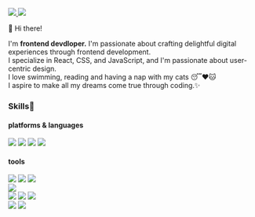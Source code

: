 <p>  
<a href="https://velog.io/@seeyong_0" target="_blank">
  <img src="https://img.shields.io/badge/Velog-20C997?style=flat-square&logo=Velog&logoColor=white"/>
</a>
<img src="https://img.shields.io/badge/seyoungchung9050@gmail.com-EA4335?style=flat-square&logo=Gmail&logoColor=white"/>
</p>

<p>
  👋 Hi there!
</p>
<p>
  I'm <b>frontend devdloper.</b> I'm passionate about crafting delightful digital experiences through frontend development.<br/>
  I specialize in React, CSS, and JavaScript, and I'm passionate about user-centric design.<br/> 
  I love swimming, reading and having a nap with my cats 😴❤️🐱 <br/> 
  I aspire to make all my dreams come true through coding.✨
</p>

### Skills💪
#### platforms & languages
<p>
<img src="https://img.shields.io/badge/React-61DAFB?style=flat-square&logo=React&logoColor=white"/>
<img src="https://img.shields.io/badge/Next.js-000000?style=flat-square&logo=Next.js&logoColor=white"/>
<img src="https://img.shields.io/badge/JavaScript-F7DF12?style=flat-square&logo=JavaScript&logoColor=white"/>   
<img src="https://img.shields.io/badge/TypeScript-3178C6?style=flat-square&logo=TypeScript&logoColor=white"/>  
</p>

#### tools
<p>
<img src="https://img.shields.io/badge/Redux-764ABC?style=flat-square&logo=Redux&logoColor=white"/>
<img src="https://img.shields.io/badge/React Query-FF4154?style=flat-square&logo=ReactQuery&logoColor=white"/>
<img src="https://img.shields.io/badge/React Hook Form-EC5990?style=flat-square&logo=ReactHookForm&logoColor=white"/> 
<br/> 
<img src="https://img.shields.io/badge/Sanity-F03E2F?style=flat-square&logo=Sanity&logoColor=white"/>
<br/> 
<img src="https://img.shields.io/badge/Create React App-09D3AC?style=flat-square&logo=CreateReactApp&logoColor=white"/>  
<img src="https://img.shields.io/badge/Vite-646CFF?style=flat-square&logo=Vite&logoColor=white"/>  
<img src="https://img.shields.io/badge/Vercel-646CFF?style=flat-square&logo=Vercel&logoColor=white"/> 
<br/> 
<img src="https://img.shields.io/badge/Tailwind CSS-06B6D4?style=flat-square&logo=TailwindCSS&logoColor=white"/> 
<img src="https://img.shields.io/badge/styled-components-DB7093?style=flat-square&logo=styled-components&logoColor=white"/>   
</p>


<!--
**seyoung97/seyoung97** is a ✨ _special_ ✨ repository because its `README.md` (this file) appears on your GitHub profile.

Here are some ideas to get you started:

- 🔭 I’m currently working on ...
- 🌱 I’m currently learning ...
- 👯 I’m looking to collaborate on ...
- 🤔 I’m looking for help with ...
- 💬 Ask me about ...
- 📫 How to reach me: ...
- 😄 Pronouns: ...
- ⚡ Fun fact: ...
-->
